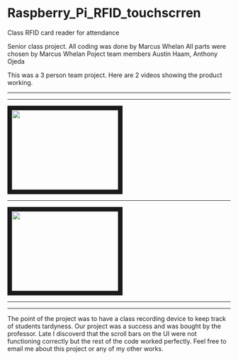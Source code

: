 # Raspberry_Pi_RFID_touchscrren
Class RFID card reader for attendance 

Senior class project. 
All coding was done by Marcus Whelan
All parts were chosen by Marcus Whelan
Poject team members Austin Haam, Anthony Ojeda

This was a 3 person team project. 
Here are 2 videos showing the product working.
***
***
<a href="https://www.youtube.com/watch?v=8Qv5-hUVo4g" target="_blank"><img src="https://i.ytimg.com/vi/8Qv5-hUVo4g/3.jpg?time=1461021850073" 
alt="" width="240" height="180" border="10" /></a>
***
<a href="https://www.youtube.com/watch?v=InSgPbJJmOY" target="_blank"><img src="https://i.ytimg.com/vi/8Qv5-hUVo4g/2.jpg?time=1461022021521" 
alt="" width="240" height="180" border="10" /></a>
***
***


The point of the project was to have a class recording device to keep track of students tardyness. Our project was a success and was bought by the professor. Late I discoverd that the scroll bars on the UI were not functioning correctly but the rest of the code worked perfectly. Feel free to email me about this project or any of my other works.

